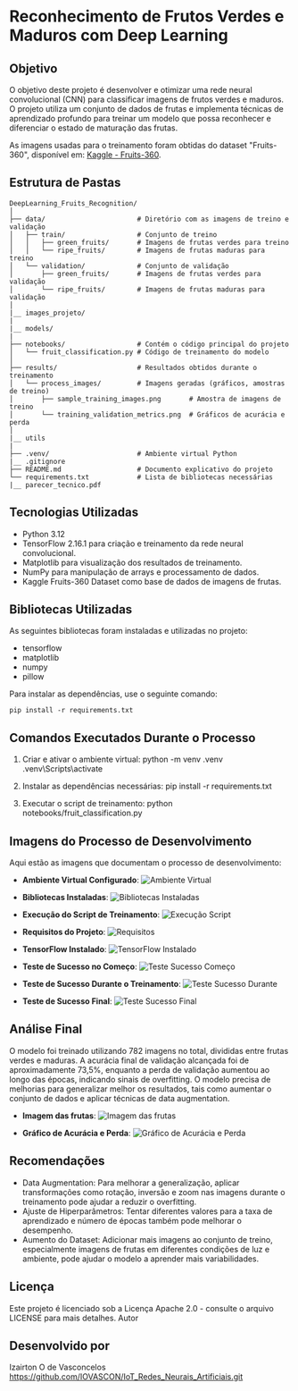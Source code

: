 # Reconhecimento de Frutos Verdes e Maduros com Deep Learning

## Objetivo

O objetivo deste projeto é desenvolver e otimizar uma rede neural convolucional (CNN) para classificar imagens de frutos verdes e maduros. O projeto utiliza um conjunto de dados de frutas e implementa técnicas de aprendizado profundo para treinar um modelo que possa reconhecer e diferenciar o estado de maturação das frutas.

As imagens usadas para o treinamento foram obtidas do dataset "Fruits-360", disponível em: [Kaggle - Fruits-360](https://www.kaggle.com/datasets/moltean/fruits?resource=download).

## Estrutura de Pastas

    DeepLearning_Fruits_Recognition/
    │
    ├── data/                       # Diretório com as imagens de treino e validação
    │   ├── train/                  # Conjunto de treino
    │   │   ├── green_fruits/       # Imagens de frutas verdes para treino
    │   │   └── ripe_fruits/        # Imagens de frutas maduras para treino
    │   └── validation/             # Conjunto de validação
    │       ├── green_fruits/       # Imagens de frutas verdes para validação
    │       └── ripe_fruits/        # Imagens de frutas maduras para validação
    │
    |__ images_projeto/
    |
    |__ models/
    |
    ├── notebooks/                  # Contém o código principal do projeto
    │   └── fruit_classification.py # Código de treinamento do modelo
    │
    ├── results/                    # Resultados obtidos durante o treinamento
    │   └── process_images/         # Imagens geradas (gráficos, amostras de treino)
    │       ├── sample_training_images.png       # Amostra de imagens de treino
    │       └── training_validation_metrics.png  # Gráficos de acurácia e perda
    │
    |__ utils
    |
    ├── .venv/                      # Ambiente virtual Python
    |__ .gitignore
    ├── README.md                   # Documento explicativo do projeto
    └── requirements.txt            # Lista de bibliotecas necessárias
    |__ parecer_tecnico.pdf

## Tecnologias Utilizadas

- Python 3.12
- TensorFlow 2.16.1 para criação e treinamento da rede neural convolucional.
- Matplotlib para visualização dos resultados de treinamento.
- NumPy para manipulação de arrays e processamento de dados.
- Kaggle Fruits-360 Dataset como base de dados de imagens de frutas.

## Bibliotecas Utilizadas

As seguintes bibliotecas foram instaladas e utilizadas no projeto:

- tensorflow
- matplotlib
- numpy
- pillow

Para instalar as dependências, use o seguinte comando:

    pip install -r requirements.txt

## Comandos Executados Durante o Processo

1. Criar e ativar o ambiente virtual:
    python -m venv .venv
    .venv\Scripts\activate

2. Instalar as dependências necessárias:
    pip install -r requirements.txt

3. Executar o script de treinamento:
    python notebooks/fruit_classification.py

## Imagens do Processo de Desenvolvimento

Aqui estão as imagens que documentam o processo de desenvolvimento:

- **Ambiente Virtual Configurado**:
  ![Ambiente Virtual](./images_projeto/Ambiente_Virtual.PNG)

- **Bibliotecas Instaladas**:
  ![Bibliotecas Instaladas](./images_projeto/Bibliotecas_Instaladas.PNG)

- **Execução do Script de Treinamento**:
  ![Execução Script](./images_projeto/Execucao_Script.PNG)

- **Requisitos do Projeto**:
  ![Requisitos](./images_projeto/Requerimentos.PNG)

- **TensorFlow Instalado**:
  ![TensorFlow Instalado](./images_projeto/TensorFlow_Instalado.PNG)

- **Teste de Sucesso no Começo**:
  ![Teste Sucesso Começo](./images_projeto/Teste_Sucesso_Comeco.PNG)

- **Teste de Sucesso Durante o Treinamento**:
  ![Teste Sucesso Durante](./images_projeto/Teste_Sucesso_Durante.PNG)

- **Teste de Sucesso Final**:
  ![Teste Sucesso Final](./images_projeto/Teste_Sucesso_Final.PNG)

## Análise Final

O modelo foi treinado utilizando 782 imagens no total, divididas entre frutas verdes e maduras. A acurácia final de validação alcançada foi de aproximadamente 73,5%, enquanto a perda de validação aumentou ao longo das épocas, indicando sinais de overfitting. O modelo precisa de melhorias para generalizar melhor os resultados, tais como aumentar o conjunto de dados e aplicar técnicas de data augmentation.

- **Imagem das frutas**:
  ![Imagem das frutas](./results/process_images/sample_training_images.png)

- **Gráfico de Acurácia e Perda**:
  ![Gráfico de Acurácia e Perda](./results/process_images/training_validation_metrics.png)

## Recomendações

- Data Augmentation: Para melhorar a generalização, aplicar transformações como rotação, inversão e zoom nas imagens durante o treinamento pode ajudar a reduzir o overfitting.
- Ajuste de Hiperparâmetros: Tentar diferentes valores para a taxa de aprendizado e número de épocas também pode melhorar o desempenho.
- Aumento do Dataset: Adicionar mais imagens ao conjunto de treino, especialmente imagens de frutas em diferentes condições de luz e ambiente, pode ajudar o modelo a aprender mais variabilidades.

## Licença

Este projeto é licenciado sob a Licença Apache 2.0 - consulte o arquivo LICENSE para mais detalhes.
Autor

## Desenvolvido por

Izairton O de Vasconcelos
<https://github.com/IOVASCON/IoT_Redes_Neurais_Artificiais.git>
